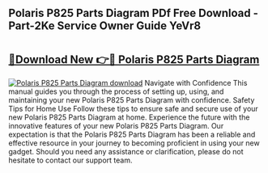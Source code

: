 ## Polaris P825 Parts Diagram PDf Free Download - Part-2Ke Service Owner Guide YeVr8

# <h2><a href="http://dfjrjc.blite.top/?on=Polaris+P825+Parts+Diagram">🔗Download New 👉🔴 Polaris P825 Parts Diagram</a></h2>

[![Polaris P825 Parts Diagram download](https://i.imgur.com/lujVjoI.png)](http://dfjrjc.blite.top/?on=Polaris+P825+Parts+Diagram)
Navigate with Confidence This manual guides you through the process of setting up, using, and maintaining your new Polaris P825 Parts Diagram with confidence. Safety Tips for Home Use Follow these tips to ensure safe and secure use of your new Polaris P825 Parts Diagram at home. Experience the future with the innovative features of your new Polaris P825 Parts Diagram. Our expectation is that the Polaris P825 Parts Diagram has been a reliable and effective resource in your journey to becoming proficient in using your new gadget. Should you need any assistance or clarification, please do not hesitate to contact our support team.
